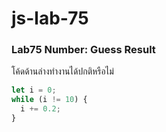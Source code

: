 # js-lab-75
### Lab75 Number: Guess Result
โค้ดด้านล่างทำงานได้ปกติหรือไม่

```JavaScript
let i = 0;
while (i != 10) {
  i += 0.2;
}
```
